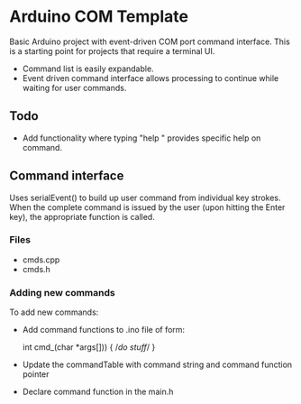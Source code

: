 # Arduino COM Template

Basic Arduino project with event-driven COM port command interface. This is a starting point for projects that require a terminal UI.
- Command list is easily expandable.
- Event driven command interface allows processing to continue while waiting for user commands.

## Todo

- Add functionality where typing "help <cmd>" provides specific help on command.

## Command interface

Uses serialEvent() to build up user command from individual key strokes. When the complete command is issued by the user (upon hitting the Enter key), the appropriate function is called.

### Files
- cmds.cpp
- cmds.h

### Adding new commands

To add new commands:

- Add command functions to .ino file of form:

    int cmd_<command name>(char *args[]))
    {
      /*do stuff*/
    }

- Update the commandTable with command string and command function pointer

- Declare command function in the main.h
